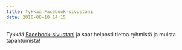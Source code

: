 ```yaml
---
title: Tykkää Facebook-sivustani
date: 2016-08-10 14:15
---
```


Tykkää [Facebook-sivustani](https://www.facebook.com/MaijaLeena) ja saat
helposti tietoa ryhmistä ja muista tapahtumista!
